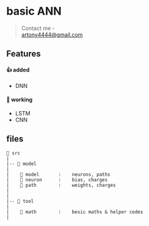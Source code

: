 # basic ANN
> Contact me -<br> [artony4444@gmail.com](mailto:artony4444@gmail.com)


##
## Features

#### 👍 added
+ DNN

  
#### 🎯 working
- LSTM
- CNN



##
## files
```
📁 src
|
|-- 📁 model
|
|    📄 model       :    neurons, paths
|    📄 neuron      :    bias, charges
|    📄 path        :    weights, charges
|
|
|-- 📁 tool
|
|    📄 math        :    besic maths & helper codes
|
```
